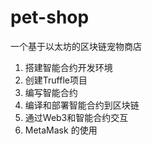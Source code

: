 # pet-shop
一个基于以太坊的区块链宠物商店

1. 搭建智能合约开发环境
2. 创建Truffle项目
3. 编写智能合约
4. 编译和部署智能合约到区块链
5. 通过Web3和智能合约交互
6. MetaMask 的使用
